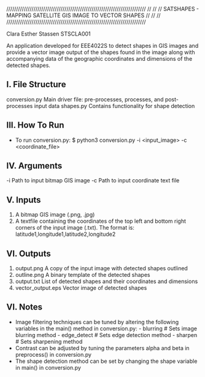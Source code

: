 ////////////////////////////////////////////////////////////////////////
//                                                                    //
//      SATSHAPES - MAPPING SATELLITE GIS IMAGE TO VECTOR SHAPES      //
//                                                                    //
////////////////////////////////////////////////////////////////////////

Clara Esther Stassen
STSCLA001

An application developed for EEE4022S to detect shapes in GIS images and 
provide a vector image output of the shapes found in the image along with
accompanying data of the geographic coordinates and dimensions of the 
detected shapes. 

I. File Structure
------------------
conversion.py     Main driver file: pre-processes, processes, and post-processes input data
shapes.py         Contains functionality for shape detection

III. How To Run
----------------
- To run conversion.py:
    $ python3 conversion.py -i <input_image> -c <coordinate_file>

IV. Arguments
--------------
-i    Path to input bitmap GIS image
-c    Path to input coordinate text file

V. Inputs
--------------
1. A bitmap GIS image (.png, .jpg)
2. A textfile containing the coordinates of the top left and bottom right
    corners of the input image (.txt). The format is:
              latitude1,longitude1,latitude2,longitude2

VI. Outputs
--------------
1. output.png         A copy of the input image with detected shapes outlined
2. outline.png        A binary template of the detected shapes
3. output.txt         List of detected shapes and their coordinates and dimensions
4. vector_output.eps  Vector image of detected shapes

VI. Notes
--------------
- Image filtering techniques can be tuned by altering the following variables
    in the main() method in conversion.py:
          - blurring # Sets image blurring method
          - edge_detect # Sets edge detection method
          - sharpen # Sets sharpening method
- Contrast can be adjusted by tuning the parameters alpha and beta in preprocess()
   in conversion.py
- The shape detection method can be set by changing the shape variable in main()
   in conversion.py